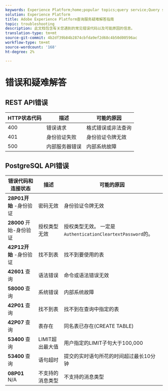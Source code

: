 ```yaml
---
keywords: Experience Platform;home;popular topics;query service;Query service;troubleshooting guide;faq;troubleshooting;
solution: Experience Platform
title: Adobe Experience Platform查询服务疑难解答指南
topic: troubleshooting
description: 此文档包含有关您遇到的常见错误代码以及可能原因的信息。
translation-type: tm+mt
source-git-commit: 4b2df39b84b2874cbfda9ef2d68c4b50d00596ac
workflow-type: tm+mt
source-wordcount: '168'
ht-degree: 2%

---
```



# 错误和疑难解答

## REST API错误

| HTTP状态代码 | 描述 | 可能的原因 |
| ---------------- | ----------- | --------------- |
| 400 | 错误请求 | 格式错误或非法查询 |
| 401 | 身份验证失败 | 身份验证令牌无效 |
| 500 | 内部服务器错误 | 内部系统故障 |

## PostgreSQL API错误

| 错误代码和连接状态 | 描述 | 可能的原因 |
| ------------------------------- | ----------- | -------------- |
| **28P01开始** -身份验证 | 密码无效 | 身份验证令牌无效 |
| **28000** 开始-身份验证 | 授权类型无效 | 授权类型无效。 一定是 `AuthenticationCleartextPassword`的。 |
| **42P12开始** -身份验证 | 找不到表 | 找不到要使用的表 |
| **42601** 查询 | 语法错误 | 命令或语法错误无效 |
| **58000** 查询 | 系统错误 | 内部系统故障 |
| **42P01** 查询 | 找不到表 | 找不到在查询中指定的表 |
| **42P07** 查询 | 表存在 | 同名表已存在(CREATE TABLE) |
| **53400** 查询 | LIMIT超出最大值 | 用户指定的LIMIT子句大于100,000 |
| **53400** 查询 | 语句超时 | 提交的实时语句所花的时间超过最长10分钟 |
| **08P01** N/A | 不支持的消息类型 | 不支持的消息类型 |

